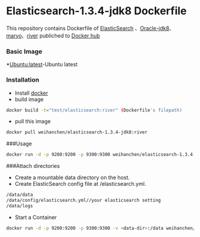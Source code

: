 
# Elasticsearch-1.3.4-jdk8 Dockerfile
This repository contains Dockerfile of [ElasticSearch][1] 、[Oracle-jdk8][2]、[marvo][3]、[river][4] publiched to [Docker hub][5]
### Basic Image
*[Ubuntu:latest][6]-Ubuntu latest
### Installation
- Install [docker][7]
- build image
```sh
docker build -t="test/elasticsearch:river" (Dockerfile's filepath)
```
- pull this image
```sh
docker pull weihanchen/elasticsearch-1.3.4-jdk8:river
```
###Usage
```sh
docker run -d -p 9200:9200 -p 9300:9300 weihanchen/elasticsearch-1.3.4-jdk8
```
###Attach directories
- Create a mountable data directory on the host.
- Create ElasticSearch config file at <data-dir>/elasticsearch.yml.
```sh
/data/data
/data/config/elasticsearch.yml//your elasticsearch setting
/data/logs
```
- Start a Container
```sh
docker run -d -p 9200:9200 -p 9300:9300 -v <data-dir>:/data weihanchen/elasticsearch-1.3.4-jdk8:river /elasticsearch/bin/elasticsearch -Des.config=/data/config/elasticsearch.yml
```
  [1]: http://www.elasticsearch.org/
  [2]: http://www.oracle.com/technetwork/java/javase/downloads/jdk8-downloads-2133151.html
  [3]: http://www.elasticsearch.org/overview/marvel/
  [4]: https://github.com/jprante/elasticsearch-river-jdbc
  [5]: https://hub.docker.com/
  [6]: https://registry.hub.docker.com/_/ubuntu/
  [7]: https://docs.docker.com/
